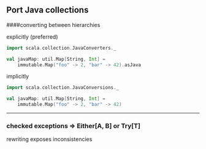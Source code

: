 
## Port Java collections
####converting between hierarchies

explicitly (preferred)
```scala
import scala.collection.JavaConverters._

val javaMap: util.Map[String, Int] =
    immutable.Map("foo" -> 2, "bar" -> 42).asJava

```
implicitly
```scala
import scala.collection.JavaConversions._

val javaMap: util.Map[String, Int] =
    immutable.Map("foo" -> 2, "bar" -> 42)

```

---

### checked exceptions => Either[A, B] or Try[T]
rewriting exposes inconsistencies